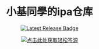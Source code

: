 <h1 align="center">小基同學的ipa仓库</h1>


<p align="center">
  <a href="https://github.com/swaggyP36000/TrollStore-IPAs/releases/latest"><img src="https://img.shields.io/github/v/release/xiaoji235/IPA-Store?color=%232ea44f&label=最新release名称" alt="Latest Release Badge"></a>
</p>

<p align="center">
    <a href="https://raw.githubusercontent.com/xiaoji235/IPA-Store/main/apps_esign.json">
    <img src="https://img.shields.io/badge/点击此处获取轻松签源-%20blue?style=for-the-badge&color=1e90ff" alt="点击此处获取轻松签源">
  </a>
</p>
